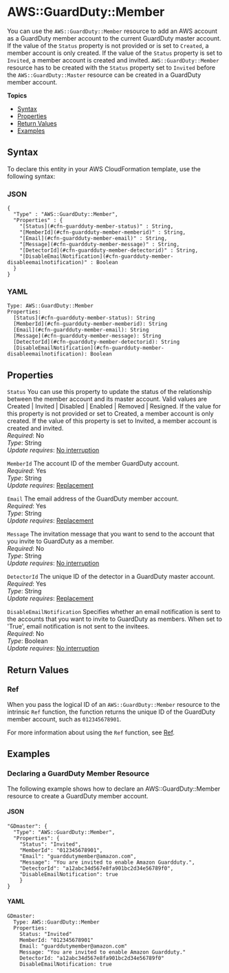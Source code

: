 # AWS::GuardDuty::Member<a name="aws-resource-guardduty-member"></a>

You can use the `AWS::GuardDuty::Member` resource to add an AWS account as a GuardDuty member account to the current GuardDuty master account\. If the value of the `Status` property is not provided or is set to `Created`, a member account is only created\. If the value of the `Status` property is set to `Invited`, a member account is created and invited\. `AWS::GuardDuty::Member` resource has to be created with the `Status` property set to `Invited` before the `AWS::GuardDuty::Master` resource can be created in a GuardDuty member account\.

**Topics**
+ [Syntax](#aws-resource-guardduty-member-syntax)
+ [Properties](#aws-resource-guardduty-member-properties)
+ [Return Values](#aws-resource-guardduty-member-returnvalues)
+ [Examples](#aws-resource-guardduty-member-examples)

## Syntax<a name="aws-resource-guardduty-member-syntax"></a>

To declare this entity in your AWS CloudFormation template, use the following syntax:

### JSON<a name="aws-resource-guardduty-member-syntax.json"></a>

```
{
  "Type" : "AWS::GuardDuty::Member",
  "Properties" : {
    "[Status](#cfn-guardduty-member-status)" : String,
    "[MemberId](#cfn-guardduty-member-memberid)" : String,
    "[Email](#cfn-guardduty-member-email)" : String,
    "[Message](#cfn-guardduty-member-message)" : String,
    "[DetectorId](#cfn-guardduty-member-detectorid)" : String,
    "[DisableEmailNotification](#cfn-guardduty-member-disableemailnotification)" : Boolean 
  }
}
```

### YAML<a name="aws-resource-guardduty-member-syntax.yaml"></a>

```
Type: AWS::GuardDuty::Member
Properties:
  [Status](#cfn-guardduty-member-status): String
  [MemberId](#cfn-guardduty-member-memberid): String
  [Email](#cfn-guardduty-member-email): String
  [Message](#cfn-guardduty-member-message): String
  [DetectorId](#cfn-guardduty-member-detectorid): String
  [DisableEmailNotification](#cfn-guardduty-member-disableemailnotification): Boolean
```

## Properties<a name="aws-resource-guardduty-member-properties"></a>

`Status`  <a name="cfn-guardduty-member-status"></a>
You can use this property to update the status of the relationship between the member account and its master account\. Valid values are Created \| Invited \| Disabled \| Enabled \| Removed \| Resigned\. If the value for this property is not provided or set to Created, a member account is only created\. If the value of this property is set to Invited, a member account is created and invited\.   
 *Required*: No  
 *Type*: String  
 *Update requires*: [No interruption](using-cfn-updating-stacks-update-behaviors.md#update-no-interrupt) 

`MemberId`  <a name="cfn-guardduty-member-memberid"></a>
The account ID of the member GuardDuty account\.   
 *Required*: Yes  
 *Type*: String  
 *Update requires*: [Replacement](using-cfn-updating-stacks-update-behaviors.md#update-replacement) 

`Email`  <a name="cfn-guardduty-member-email"></a>
The email address of the GuardDuty member account\.  
 *Required*: Yes  
 *Type*: String  
 *Update requires*: [Replacement](using-cfn-updating-stacks-update-behaviors.md#update-replacement) 

`Message`  <a name="cfn-guardduty-member-message"></a>
The invitation message that you want to send to the account that you invite to GuardDuty as a member\.   
 *Required*: No  
 *Type*: String  
 *Update requires*: [No interruption](using-cfn-updating-stacks-update-behaviors.md#update-no-interrupt) 

`DetectorId`  <a name="cfn-guardduty-member-detectorid"></a>
The unique ID of the detector in a GuardDuty master account\.  
 *Required*: Yes  
 *Type*: String  
 *Update requires*: [Replacement](using-cfn-updating-stacks-update-behaviors.md#update-replacement) 

`DisableEmailNotification`  <a name="cfn-guardduty-member-disableemailnotification"></a>
Specifies whether an email notification is sent to the accounts that you want to invite to GuardDuty as members\. When set to 'True', email notification is not sent to the invitees\.  
 *Required*: No  
 *Type*: Boolean  
 *Update requires*: [No interruption](using-cfn-updating-stacks-update-behaviors.md#update-no-interrupt) 

## Return Values<a name="aws-resource-guardduty-member-returnvalues"></a>

### Ref<a name="aws-resource-guardduty-member-ref"></a>

When you pass the logical ID of an `AWS::GuardDuty::Member` resource to the intrinsic `Ref` function, the function returns the unique ID of the GuardDuty member account, such as `012345678901`\.

For more information about using the `Ref` function, see [Ref](intrinsic-function-reference-ref.md)\. 

## Examples<a name="aws-resource-guardduty-member-examples"></a>

### Declaring a GuardDuty Member Resource<a name="aws-resource-guardduty-member-example1"></a>

The following example shows how to declare an AWS::GuardDuty::Member resource to create a GuardDuty member account\.

#### JSON<a name="aws-resource-guardduty-member-example1.json"></a>

```
"GDmaster": {
  "Type": "AWS::GuardDuty::Member",
  "Properties": {
    "Status": "Invited",    
    "MemberId": "012345678901",
    "Email": "guarddutymember@amazon.com",
    "Message": "You are invited to enable Amazon Guardduty.",
    "DetectorId": "a12abc34d567e8fa901bc2d34e56789f0",
    "DisableEmailNotification": true
    }
}
```

#### YAML<a name="aws-resource-guardduty-member-example1.yaml"></a>

```
GDmaster:
  Type: AWS::GuardDuty::Member
  Properties:
    Status: "Invited"    
    MemberId: "012345678901"
    Email: "guarddutymember@amazon.com"
    Message: "You are invited to enable Amazon Guardduty."
    DetectorId: "a12abc34d567e8fa901bc2d34e56789f0"
    DisableEmailNotification: true
```